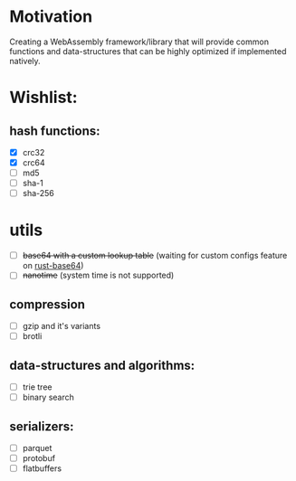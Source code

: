 # Motivation
Creating a WebAssembly framework/library that will provide common functions and data-structures that can be highly optimized if implemented natively.

# Wishlist:

## hash functions:
- [x] crc32
- [x] crc64
- [ ] md5
- [ ] sha-1
- [ ] sha-256

# utils
- [ ] ~~base64 with a custom lookup table~~ (waiting for custom configs feature on [rust-base64](https://github.com/alicemaz/rust-base64/issues/87))
- [ ] ~~nanotime~~ (system time is not supported)

## compression
- [ ] gzip and it's variants
- [ ] brotli

## data-structures and algorithms:
- [ ] trie tree
- [ ] binary search

## serializers:
- [ ] parquet
- [ ] protobuf
- [ ] flatbuffers
